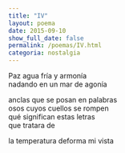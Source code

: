 ```yaml
---
title: "IV"
layout: poema
date: 2015-09-10
show_full_date: false
permalink: /poemas/IV.html
categoria: nostalgia
---
```

Paz agua fría y armonía  
nadando en un mar de agonía  

anclas que se posan en palabras  
osos cuyos cuellos se rompen  
qué significan estas letras  
que tratara de  

la temperatura deforma mi vista  
